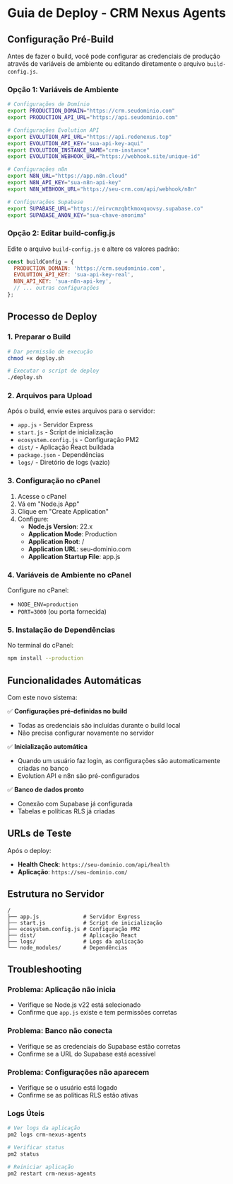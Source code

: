 
# Guia de Deploy - CRM Nexus Agents

## Configuração Pré-Build

Antes de fazer o build, você pode configurar as credenciais de produção através de variáveis de ambiente ou editando diretamente o arquivo `build-config.js`.

### Opção 1: Variáveis de Ambiente

```bash
# Configurações de Domínio
export PRODUCTION_DOMAIN="https://crm.seudominio.com"
export PRODUCTION_API_URL="https://api.seudominio.com"

# Configurações Evolution API
export EVOLUTION_API_URL="https://api.redenexus.top"
export EVOLUTION_API_KEY="sua-api-key-aqui"
export EVOLUTION_INSTANCE_NAME="crm-instance"
export EVOLUTION_WEBHOOK_URL="https://webhook.site/unique-id"

# Configurações n8n
export N8N_URL="https://app.n8n.cloud"
export N8N_API_KEY="sua-n8n-api-key"
export N8N_WEBHOOK_URL="https://seu-crm.com/api/webhook/n8n"

# Configurações Supabase
export SUPABASE_URL="https://eirvcmzqbtkmoxquovsy.supabase.co"
export SUPABASE_ANON_KEY="sua-chave-anonima"
```

### Opção 2: Editar build-config.js

Edite o arquivo `build-config.js` e altere os valores padrão:

```javascript
const buildConfig = {
  PRODUCTION_DOMAIN: 'https://crm.seudominio.com',
  EVOLUTION_API_KEY: 'sua-api-key-real',
  N8N_API_KEY: 'sua-n8n-api-key',
  // ... outras configurações
};
```

## Processo de Deploy

### 1. Preparar o Build

```bash
# Dar permissão de execução
chmod +x deploy.sh

# Executar o script de deploy
./deploy.sh
```

### 2. Arquivos para Upload

Após o build, envie estes arquivos para o servidor:

- `app.js` - Servidor Express
- `start.js` - Script de inicialização
- `ecosystem.config.js` - Configuração PM2
- `dist/` - Aplicação React buildada
- `package.json` - Dependências
- `logs/` - Diretório de logs (vazio)

### 3. Configuração no cPanel

1. Acesse o cPanel
2. Vá em "Node.js App"
3. Clique em "Create Application"
4. Configure:
   - **Node.js Version**: 22.x
   - **Application Mode**: Production
   - **Application Root**: /
   - **Application URL**: seu-dominio.com
   - **Application Startup File**: app.js

### 4. Variáveis de Ambiente no cPanel

Configure no cPanel:
- `NODE_ENV=production`
- `PORT=3000` (ou porta fornecida)

### 5. Instalação de Dependências

No terminal do cPanel:
```bash
npm install --production
```

## Funcionalidades Automáticas

Com este novo sistema:

✅ **Configurações pré-definidas no build**
- Todas as credenciais são incluídas durante o build local
- Não precisa configurar novamente no servidor

✅ **Inicialização automática**
- Quando um usuário faz login, as configurações são automaticamente criadas no banco
- Evolution API e n8n são pré-configurados

✅ **Banco de dados pronto**
- Conexão com Supabase já configurada
- Tabelas e políticas RLS já criadas

## URLs de Teste

Após o deploy:
- **Health Check**: `https://seu-dominio.com/api/health`
- **Aplicação**: `https://seu-dominio.com/`

## Estrutura no Servidor

```
/
├── app.js              # Servidor Express
├── start.js            # Script de inicialização
├── ecosystem.config.js # Configuração PM2
├── dist/               # Aplicação React
├── logs/               # Logs da aplicação
└── node_modules/       # Dependências
```

## Troubleshooting

### Problema: Aplicação não inicia
- Verifique se Node.js v22 está selecionado
- Confirme que `app.js` existe e tem permissões corretas

### Problema: Banco não conecta
- Verifique se as credenciais do Supabase estão corretas
- Confirme se a URL do Supabase está acessível

### Problema: Configurações não aparecem
- Verifique se o usuário está logado
- Confirme se as políticas RLS estão ativas

### Logs Úteis

```bash
# Ver logs da aplicação
pm2 logs crm-nexus-agents

# Verificar status
pm2 status

# Reiniciar aplicação
pm2 restart crm-nexus-agents
```

